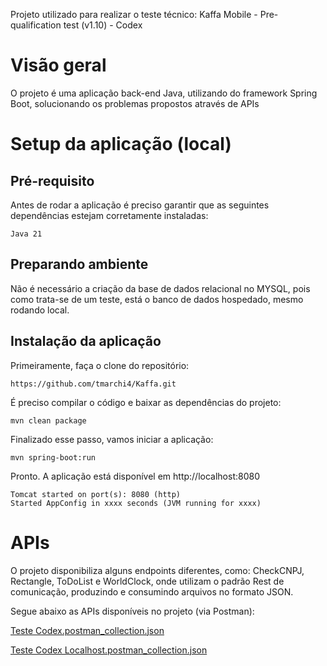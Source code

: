 Projeto utilizado para realizar o teste técnico: Kaffa Mobile - Pre-qualification test (v1.10) - Codex

# Visão geral

O projeto é uma aplicação back-end Java, utilizando do framework Spring Boot, solucionando os problemas propostos através de APIs

 
# Setup da aplicação (local)

## Pré-requisito

Antes de rodar a aplicação é preciso garantir que as seguintes dependências estejam corretamente instaladas:
```
Java 21
```

## Preparando ambiente

Não é necessário a criação da base de dados relacional no MYSQL, pois como trata-se de um teste, está o banco de dados hospedado, mesmo rodando local.

## Instalação da aplicação

Primeiramente, faça o clone do repositório:
```
https://github.com/tmarchi4/Kaffa.git
```
É preciso compilar o código e baixar as dependências do projeto:
```
mvn clean package
```
Finalizado esse passo, vamos iniciar a aplicação:
```
mvn spring-boot:run
```
Pronto. A aplicação está disponível em http://localhost:8080
```
Tomcat started on port(s): 8080 (http)
Started AppConfig in xxxx seconds (JVM running for xxxx)
```


# APIs

O projeto disponibiliza alguns endpoints diferentes, como: CheckCNPJ, Rectangle, ToDoList e WorldClock, onde utilizam o padrão Rest de comunicação, produzindo e consumindo arquivos no formato JSON.

Segue abaixo as APIs disponíveis no projeto (via Postman):

[Teste Codex.postman_collection.json](https://github.com/user-attachments/files/17428313/Teste.Codex.postman_collection.json)

[Teste Codex Localhost.postman_collection.json](https://github.com/user-attachments/files/17428342/Teste.Codex.Localhost.postman_collection.json)

